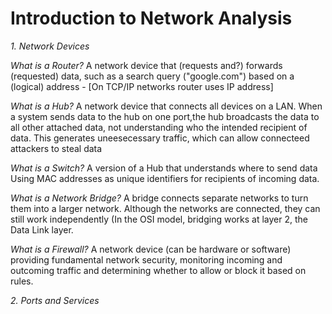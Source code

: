 # Introduction to Network Analysis
_1. Network Devices_

_What is a Router?_ 
A network device that (requests and?) forwards (requested) data, such as a search query ("google.com") based on a (logical) address - [On TCP/IP networks router uses IP address]

_What is a Hub?_
A network device that connects all devices on a LAN. When a system sends data to the hub on one port,the hub broadcasts the data to all other attached data, not understanding who the intended recipient of data. This generates uneesecessary traffic, which can allow connecteed attackers to steal data

_What is a Switch?_
A version of a Hub that understands where to send data Using MAC addresses as unique identifiers for recipients of incoming data. 

_What is a Network Bridge?_
A bridge connects separate networks to turn them into a larger network. Although the networks are connected, they can still work independently (In the OSI model, bridging works at layer 2, the Data Link layer.

_What is a Firewall?_
A network device (can be hardware or software) providing fundamental network security, monitoring incoming and outcoming traffic and determining whether to allow or block it based on rules.

_2. Ports and Services_
